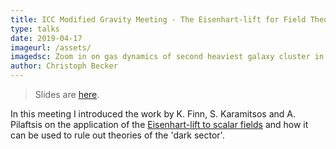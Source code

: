```yaml
---
title: ICC Modified Gravity Meeting - The Eisenhart-lift for Field Theories
type: talks
date: 2019-04-17
imageurl: /assets/
imagedsc: Zoom in on gas dynamics of second heaviest galaxy cluster in Illustris TNG100
author: Christoph Becker
---
```


> Slides are [here](/assets/talks_mg_eisenhart.html).

In this meeting I introduced the work by K. Finn, S. Karamitsos and A. Pilaftsis on the application of the [Eisenhart-lift to scalar fields](https://arxiv.org/pdf/1806.02431.pdf) and how it can be used to rule out theories of the 'dark sector'.
